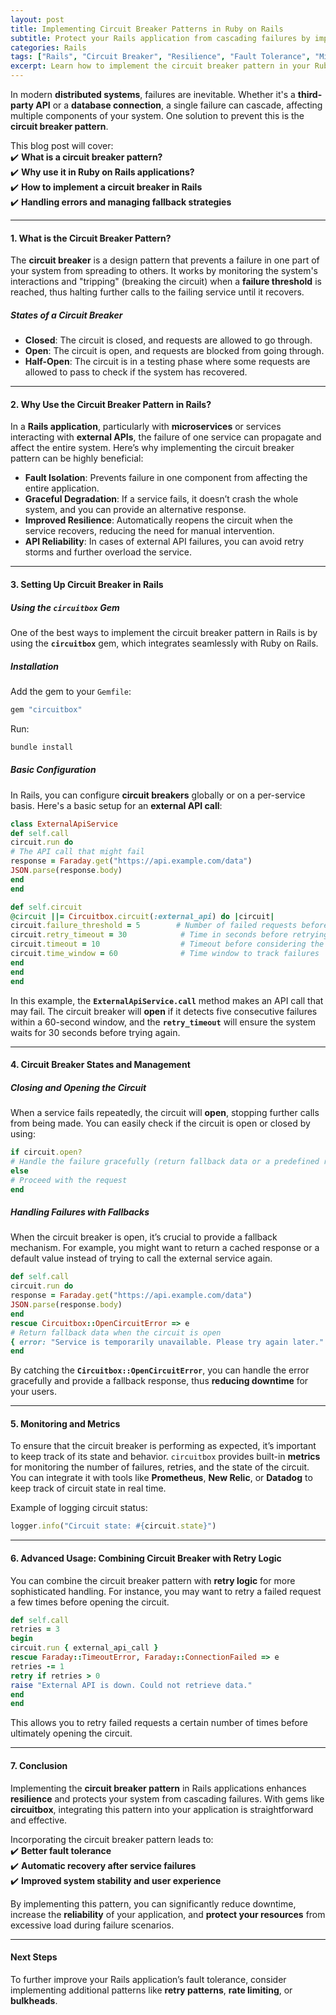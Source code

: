 ```yaml
---
layout: post  
title: Implementing Circuit Breaker Patterns in Ruby on Rails  
subtitle: Protect your Rails application from cascading failures by implementing the circuit breaker pattern  
categories: Rails  
tags: ["Rails", "Circuit Breaker", "Resilience", "Fault Tolerance", "Microservices"]  
excerpt: Learn how to implement the circuit breaker pattern in your Ruby on Rails applications to improve resilience, reduce downtime, and handle failures gracefully.  
---
```



In modern **distributed systems**, failures are inevitable. Whether it's a **third-party API** or a **database connection**, a single failure can cascade, affecting multiple components of your system. One solution to prevent this is the **circuit breaker pattern**.

This blog post will cover:  
✔️ **What is a circuit breaker pattern?**  
✔️ **Why use it in Ruby on Rails applications?**  
✔️ **How to implement a circuit breaker in Rails**  
✔️ **Handling errors and managing fallback strategies**

---

#### **1. What is the Circuit Breaker Pattern?**
The **circuit breaker** is a design pattern that prevents a failure in one part of your system from spreading to others. It works by monitoring the system's interactions and "tripping" (breaking the circuit) when a **failure threshold** is reached, thus halting further calls to the failing service until it recovers.

##### **States of a Circuit Breaker**
- **Closed**: The circuit is closed, and requests are allowed to go through.
- **Open**: The circuit is open, and requests are blocked from going through.
- **Half-Open**: The circuit is in a testing phase where some requests are allowed to pass to check if the system has recovered.

---

#### **2. Why Use the Circuit Breaker Pattern in Rails?**
In a **Rails application**, particularly with **microservices** or services interacting with **external APIs**, the failure of one service can propagate and affect the entire system. Here’s why implementing the circuit breaker pattern can be highly beneficial:

- **Fault Isolation**: Prevents failure in one component from affecting the entire application.
- **Graceful Degradation**: If a service fails, it doesn’t crash the whole system, and you can provide an alternative response.
- **Improved Resilience**: Automatically reopens the circuit when the service recovers, reducing the need for manual intervention.
- **API Reliability**: In cases of external API failures, you can avoid retry storms and further overload the service.

---

#### **3. Setting Up Circuit Breaker in Rails**
##### **Using the `circuitbox` Gem**
One of the best ways to implement the circuit breaker pattern in Rails is by using the **`circuitbox`** gem, which integrates seamlessly with Ruby on Rails.

##### **Installation**
Add the gem to your `Gemfile`:  
```ruby  
gem "circuitbox"  
```

Run:  
```sh  
bundle install  
```

##### **Basic Configuration**
In Rails, you can configure **circuit breakers** globally or on a per-service basis. Here's a basic setup for an **external API call**:

```ruby  
class ExternalApiService
def self.call
circuit.run do
# The API call that might fail
response = Faraday.get("https://api.example.com/data")
JSON.parse(response.body)
end
end

def self.circuit
@circuit ||= Circuitbox.circuit(:external_api) do |circuit|
circuit.failure_threshold = 5        # Number of failed requests before opening the circuit
circuit.retry_timeout = 30            # Time in seconds before retrying
circuit.timeout = 10                  # Timeout before considering the request a failure
circuit.time_window = 60              # Time window to track failures
end
end
end
```

In this example, the **`ExternalApiService.call`** method makes an API call that may fail. The circuit breaker will **open** if it detects five consecutive failures within a 60-second window, and the **`retry_timeout`** will ensure the system waits for 30 seconds before trying again.

---

#### **4. Circuit Breaker States and Management**
##### **Closing and Opening the Circuit**
When a service fails repeatedly, the circuit will **open**, stopping further calls from being made. You can easily check if the circuit is open or closed by using:  
```ruby  
if circuit.open?
# Handle the failure gracefully (return fallback data or a predefined response)
else
# Proceed with the request
end  
```

##### **Handling Failures with Fallbacks**
When the circuit breaker is open, it’s crucial to provide a fallback mechanism. For example, you might want to return a cached response or a default value instead of trying to call the external service again.

```ruby  
def self.call
circuit.run do
response = Faraday.get("https://api.example.com/data")
JSON.parse(response.body)
end
rescue Circuitbox::OpenCircuitError => e
# Return fallback data when the circuit is open
{ error: "Service is temporarily unavailable. Please try again later." }
end
```

By catching the **`Circuitbox::OpenCircuitError`**, you can handle the error gracefully and provide a fallback response, thus **reducing downtime** for your users.

---

#### **5. Monitoring and Metrics**
To ensure that the circuit breaker is performing as expected, it’s important to keep track of its state and behavior. `circuitbox` provides built-in **metrics** for monitoring the number of failures, retries, and the state of the circuit. You can integrate it with tools like **Prometheus**, **New Relic**, or **Datadog** to keep track of circuit state in real time.

Example of logging circuit status:
```ruby  
logger.info("Circuit state: #{circuit.state}")
```

---

#### **6. Advanced Usage: Combining Circuit Breaker with Retry Logic**
You can combine the circuit breaker pattern with **retry logic** for more sophisticated handling. For instance, you may want to retry a failed request a few times before opening the circuit.

```ruby  
def self.call
retries = 3
begin
circuit.run { external_api_call }
rescue Faraday::TimeoutError, Faraday::ConnectionFailed => e
retries -= 1
retry if retries > 0
raise "External API is down. Could not retrieve data."
end
end
```

This allows you to retry failed requests a certain number of times before ultimately opening the circuit.

---

#### **7. Conclusion**
Implementing the **circuit breaker pattern** in Rails applications enhances **resilience** and protects your system from cascading failures. With gems like **circuitbox**, integrating this pattern into your application is straightforward and effective.

Incorporating the circuit breaker pattern leads to:  
✔️ **Better fault tolerance**  
✔️ **Automatic recovery after service failures**  
✔️ **Improved system stability and user experience**

By implementing this pattern, you can significantly reduce downtime, increase the **reliability** of your application, and **protect your resources** from excessive load during failure scenarios.

---

#### **Next Steps**
To further improve your Rails application’s fault tolerance, consider implementing additional patterns like **retry patterns**, **rate limiting**, or **bulkheads**.  
